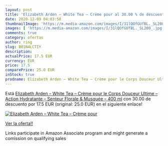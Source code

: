 ```yaml
---
layout: post
title: 'Elizabeth Arden – White Tea – Crème pour al 30.00 % de descuento'
date: 2020-12-09 04:03:58
thumbnailImage: 'https://m.media-amazon.com/images/I/31lQOfGUfBL._SL200_.jpg'
images: [ 'https://m.media-amazon.com/images/I/31lQOfGUfBL._SL200_.jpg' ]
comments: true
category: ofertas
author: ring
slug: B01N4LCTIY
description:
actualPrice: 17.5 EUR
currency: EUR
price: 17.5
comparePrice: 25.0 EUR
inStock: true
prodname: Elizabeth Arden – White Tea – Crème pour le Corps Douceur Ultime – Action Hydratante – Senteur Florale & Musquée – 400 ml
---
```


Está [Elizabeth Arden – White Tea – Crème pour le Corps Douceur Ultime – Action Hydratante – Senteur Florale & Musquée – 400 ml](https://www.amazon.fr/dp/B01N4LCTIY/?tag=tolees0d-21) con 30.00 de descuento por 17.5 EUR (original: 25.0 EUR) en el siguiente enlace!

[![Elizabeth Arden – White Tea – Crème pour](https://m.media-amazon.com/images/I/31lQOfGUfBL._SL200_.jpg)](https://www.amazon.fr/dp/B01N4LCTIY/?tag=tolees0d-21)

[Ver la oferta!!](https://www.amazon.fr/dp/B01N4LCTIY/?tag=tolees0d-21)

Links participate in Amazon Associate program and might generate a comission on qualifying sales


